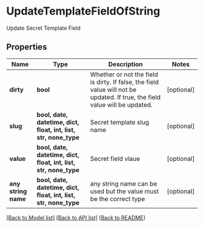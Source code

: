# UpdateTemplateFieldOfString

Update Secret Template Field

## Properties
Name | Type | Description | Notes
------------ | ------------- | ------------- | -------------
**dirty** | **bool** | Whether or not the field is dirty.  If false, the field value will not be updated.  If true, the field value will be updated. | [optional] 
**slug** | **bool, date, datetime, dict, float, int, list, str, none_type** | Secret template slug name | [optional] 
**value** | **bool, date, datetime, dict, float, int, list, str, none_type** | Secret field vlaue | [optional] 
**any string name** | **bool, date, datetime, dict, float, int, list, str, none_type** | any string name can be used but the value must be the correct type | [optional]

[[Back to Model list]](../README.md#documentation-for-models) [[Back to API list]](../README.md#documentation-for-api-endpoints) [[Back to README]](../README.md)


